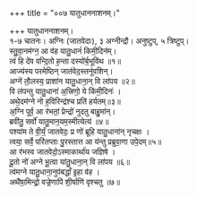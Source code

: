 +++
title = "००७ यातुधाननाशनम्।"

+++
यातुधाननाशनम्।  
१-७ चातनः। अग्निः (जातवेदाः), ३ अग्नीन्द्रौ। अनुष्टुप्, ५ त्रिष्टुप्।  
स्तु॒वा॒नम॑ग्न॒ आ व॑ह यातु॒धानं॑ किमी॒दिन॑म्।  
त्वं हि दे॑व वन्दि॒तो ह॒न्ता दस्यो॑र्ब॒भूवि॑थ ॥१॥  
आज्य॑स्य परमेष्ठिन् जात॑वेद॒स्तनू॑वशिन्।  
अग्ने॑ तौ॒लस्य॒ प्राशा॑न यातु॒धाना॒न् वि ला॑पय ॥२॥  
वि ल॑पन्तु यातु॒धाना॑ अ॒त्त्रिणो॒ ये कि॑मी॒दिनः॑ ।  
अथे॒दम॑ग्ने नो ह॒विरिन्द्र॑श्च प्रति॑ हर्यतम्॥३॥  
अ॒ग्नि पूर्व॒ आ र॑भतां॒ प्रेन्द्रो॑ नुदतु बाहु॒मा॑न्।  
ब्रवी॑तु॒ सर्वो॑ यातु॒मान॒यम॒स्मीत्येत्य॑ ॥४॥  
पश्या॑म ते वी॒र्यं॒ जातवेदः॒ प्र णो॑ ब्रूहि यातु॒धाना॑न् नृचक्षः ।  
त्वया॒ सर्वे॒ परि॑तप्ताः पु॒रस्तात्त आ य॑न्तु प्रब्रुवा॒णा उपे॒दम्॥५॥  
आ र॑भस्व जातवेदो॒ऽस्माकार्था॑य जज्ञिषे ।  
दू॒तो नो॑ अग्ने भू॒त्वा या॑तु॒धाना॒न् वि ला॑पय ॥६॥  
त्व॑मग्ने यातु॒धाना॒नुप॑बद्धाँ इ॒हा व॑ह ।  
अथै॑षा॒मिन्द्रो॒ वज्रे॒णापि॑ शी॒र्षाणि॑ वृश्चतु ॥७॥